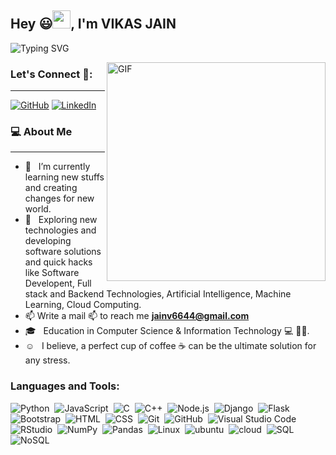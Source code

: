 ## Hey 😃<img src="https://github.com/TheDudeThatCode/TheDudeThatCode/blob/master/Assets/Hi.gif" width="29px">, I'm VIKAS JAIN
![Typing SVG](https://readme-typing-svg.herokuapp.com?font=Crimson-Bold&size=55&color=github&center=true&vCenter=true&width=900&height=110&lines=A+Passionate+Programmer;Software+Developer;AI/Machine+Learning;)


<img align="right" alt="GIF" src="https://media.giphy.com/media/3o7qE1YN7aBOFPRw8E/giphy.gif" width="350" />


### Let's Connect 🌟:
<hr/>
<p>
<a href="https://github.com/vikasjain2003"><img src="https://img.icons8.com/bubbles/50/000000/github.png" alt="GitHub"/></a>
<a href="https://www.linkedin.com/in/vikasjainn/"><img src="https://img.icons8.com/bubbles/50/000000/linkedin.png" alt="LinkedIn"/></a>

	
</p>



<h3> 💻 About Me </h3>
<hr/>


- 🔭 &nbsp; I’m currently learning new stuffs and creating changes for new world.
- 📝 &nbsp; Exploring new technologies and developing software solutions and quick hacks like Software Developent, Full stack and Backend Technologies, 	    Artificial Intelligence, Machine Learning, Cloud Computing.
- 📫 Write a mail 📫 to reach me **jainv6644@gmail.com**
- 🎓 &nbsp; Education in Computer Science & Information Technology 💻 👨‍💻.
- ☺️ &nbsp; I believe, a perfect cup of coffee ☕ can be the ultimate solution for any stress. 



<h3 align="left">Languages and Tools:</h3>

![Python](https://img.shields.io/badge/-Python-05122A?style=flat&logo=python)&nbsp;
![JavaScript](https://img.shields.io/badge/-JavaScript-05122A?style=flat&logo=javascript)&nbsp;
![C](https://img.shields.io/badge/-C-05122A?style=flat&logo=C&logoColor=A8B9CC)&nbsp;
![C++](https://img.shields.io/badge/-C++-05122A?style=flat&logo=C%2B%2B&logoColor=00599C)&nbsp;
![Node.js](https://img.shields.io/badge/-Node.js-05122A?style=flat&logo=node.js)&nbsp;
![Django](https://img.shields.io/badge/-Django-05122A?style=flat&logo=django&logoColor=092E20)&nbsp;
![Flask](https://img.shields.io/badge/-Flask-05122A?style=flat&logo=flask)&nbsp;
![Bootstrap](https://img.shields.io/badge/-Bootstrap-05122A?style=flat&logo=bootstrap&logoColor=563D7C)&nbsp;
![HTML](https://img.shields.io/badge/-HTML-05122A?style=flat&logo=HTML5)&nbsp;
![CSS](https://img.shields.io/badge/-CSS-05122A?style=flat&logo=CSS3&logoColor=1572B6)&nbsp;
![Git](https://img.shields.io/badge/-Git-05122A?style=flat&logo=git)&nbsp;
![GitHub](https://img.shields.io/badge/-GitHub-05122A?style=flat&logo=github)&nbsp;
![Visual Studio Code](https://img.shields.io/badge/-Visual%20Studio%20Code-05122A?style=flat&logo=visual-studio-code&logoColor=007ACC)&nbsp;
![RStudio](https://img.shields.io/badge/-RStudio-05122A?style=flat&logo=rstudio)&nbsp;
![NumPy](https://img.shields.io/badge/numpy%20-%23013243.svg?&style=flat&logo=numpy&logoColor=white)&nbsp;
![Pandas](https://img.shields.io/badge/pandas%20-%23150458.svg?&style=flat&logo=pandas&logoColor=white)&nbsp;
![Linux](https://img.shields.io/badge/Linux%20-%23150458.svg?&style=flat&logo=linux&logoColor=white)&nbsp;
![ubuntu](https://img.shields.io/badge/ubuntu%20-%23150458.svg?&style=flat&logo=ubuntu&logoColor=white)&nbsp;
![cloud](https://img.shields.io/badge/cloud%20-%23150458.svg?&style=flat&logo=cloud&logoColor=white)&nbsp;
![SQL](https://img.shields.io/badge/SQL%20-%23150458.svg?&style=flat&logo=SQL&logoColor=A8B9CC)&nbsp;
![NoSQL](https://img.shields.io/badge/NoSQL%20-%23150458.svg?&style=flat&logo=NoSQL&logoColor=A8B9CC)&nbsp;



<br>


<div align="center">





	

 

</div>
